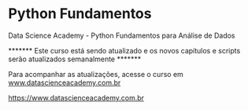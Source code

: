 # Python Fundamentos

Data Science Academy - Python Fundamentos para Análise de Dados

******* Este curso está sendo atualizado e os novos capítulos e scripts serão atualizados semanalmente *******

Para acompanhar as atualizações, acesse o curso em www.datascienceacademy.com.br


https://www.datascienceacademy.com.br



